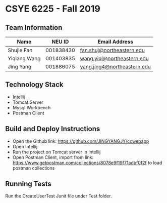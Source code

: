 # CSYE 6225 - Fall 2019

## Team Information

 Name | NEU ID | Email Address 
 -----|--------|--------------
 Shujie Fan   | 001838430 | fan.shuj@northeastern.edu 
 Yiqiang Wang | 001403835 | wang.yiqi@northeastern.edu 
 Jing Yang    | 001886075 | yang.jing4@northeastern.edu 

## Technology Stack
* Intellij
* Tomcat Server
* Mysql Workbench
* Postman Client


## Build and Deploy Instructions
* Open the Github link: https://github.com/JINGYANGJY/ccwebapp
* Open Intellij
* Run the project on Tomcat server in Intellij
* Open Postman Client, import from link: https://www.getpostman.com/collections/8078e9f19f71adbf0f2f to load postman collections


## Running Tests
Run the CreateUserTest Junit file under Test folder.


